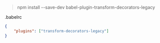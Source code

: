 > npm install --save-dev babel-plugin-transform-decorators-legacy

.babelrc
```json
{
    "plugins": ["transform-decorators-legacy"]
}
```
